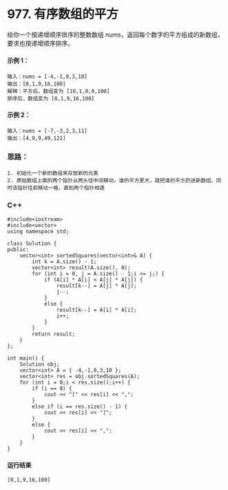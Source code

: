 # 977. 有序数组的平方
给你一个按递增顺序排序的整数数组 nums，返回每个数字的平方组成的新数组，要求也按递增顺序排序。

 

#### 示例 1：
    输入：nums = [-4,-1,0,3,10]
    输出：[0,1,9,16,100]
    解释：平方后，数组变为 [16,1,0,9,100]
    排序后，数组变为 [0,1,9,16,100]
  
#### 示例 2：
    输入：nums = [-7,-3,2,3,11]
    输出：[4,9,9,49,121]

### 思路：
    1. 初始化一个新的数组来存放新的元素
    2. 原始数组上面的两个指针从两头往中间移动，谁的平方更大，就把谁的平方扔进新数组，同时该指针往前移动一格，直到两个指针相遇

### C++
    #include<iostream>
    #include<vector>
    using namespace std;
    
    class Solution {
    public:
    	vector<int> sortedSquares(vector<int>& A) {
    		int k = A.size() - 1;
    		vector<int> result(A.size(), 0);
    		for (int i = 0, j = A.size() - 1;i <= j;) {
    			if (A[i] * A[i] < A[j] * A[j]) {
    				result[k--] = A[j] * A[j];
    				j--;
    			}
    			else {
    				result[k--] = A[i] * A[i];
    				i++;
    			}
    		}
    		return result;
    	}
    };
    
    int main() {
    	Solution obj;
    	vector<int> A = { -4,-1,0,3,10 };
    	vector<int> res = obj.sortedSquares(A);
    	for (int i = 0;i < res.size();i++) {
    		if (i == 0) {
    			cout << "[" << res[i] << ",";
    		}
    		else if (i == res.size() - 1) {
    			cout << res[i] << "]";
    		}
    		else {
    			cout << res[i] << ",";
    		}
    	}
    }

#### 运行结果
    [0,1,9,16,100]

